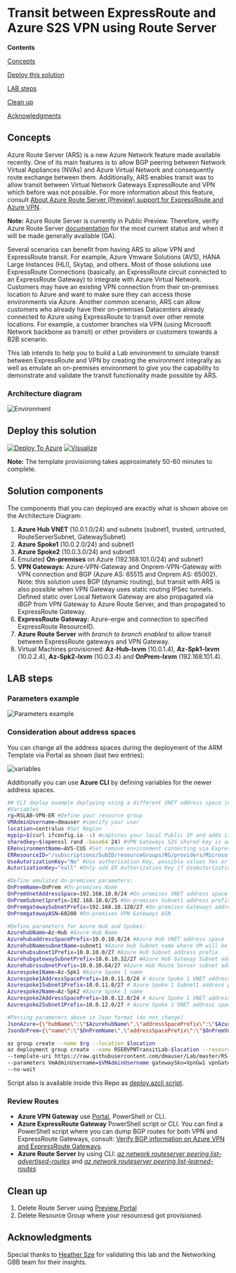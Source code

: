 # Transit between ExpressRoute and Azure S2S VPN using Route Server

**Contents**

[Concepts](#Concepts)

[Deploy this solution](#Deploy-this-solution)

[LAB steps](#LAB-steps)

[Clean up](#Clean-up)

[Acknowledgments](#Acknowledgments)

## Concepts

Azure Route Server (ARS) is a new Azure Network feature made available recently. One of its main features is to allow BGP peering between Network Virtual Appliances (NVAs) and Azure Virtual Network and consequently route exchange between them. Additionally, ARS enables transit was to allow transit between Virtual Network Gateways ExpressRoute and VPN  which before was not possible. For more information about this feature, consult [About Azure Route Server (Preview) support for ExpressRoute and Azure VPN](https://docs.microsoft.com/en-us/azure/route-server/expressroute-vpn-support).

**Note:** Azure Route Server is currently in Public Preview. Therefore, verify Azure Route Server [documentation](https://docs.microsoft.com/en-us/azure/route-server/overview) for the most current status and when it will be made generally available (GA).

Several scenarios can benefit from having ARS to allow VPN and ExpressRoute transit. For example, Azure Vmware Solutions (AVS), HANA Large Instances (HLI), Skytap, and others. Most of those solutions use ExpressRoute Connections (basically, an ExpressRoute circuit connected to an ExpressRoute Gateway) to integrate with Azure Virtual Network. Customers may have an existing VPN connection from their on-premises location to Azure and want to make sure they can access those environments via Azure. 
Another common scenario, ARS can allow customers who already have their on-premises Datacenters already connected to Azure using ExpressRoute to transit over other remote locations. For example, a customer branches via VPN (using Microsoft Network backbone as transit) or other providers or customers towards a B2B scenario.

This lab intends to help you to build a Lab environment to simulate transit between ExpressRoute and VPN by creating the environment integrally as well as emulate an on-premises environment to give you the capability to demonstrate and validate the transit functionality made possible by ARS.

### Architecture diagram

![Environment](./media/er-vpn-rs-lab.png)

## Deploy this solution

[![Deploy To Azure](https://raw.githubusercontent.com/Azure/azure-quickstart-templates/master/1-CONTRIBUTION-GUIDE/images/deploytoazure.svg?sanitize=true)](https://portal.azure.com/#create/Microsoft.Template/uri/https%3A%2F%2Fraw.githubusercontent.com%2Fdmauser%2FLab%2Fmaster%2FRS-ER-VPN-Gateway-Transit%2Fazuredeploy.json)
[![Visualize](https://raw.githubusercontent.com/Azure/azure-quickstart-templates/master/1-CONTRIBUTION-GUIDE/images/visualizebutton.svg?sanitize=true)](http://armviz.io/#/?load=https%3A%2F%2Fraw.githubusercontent.com%2Fdmauser%2FLab%2Fmaster%2FRS-ER-VPN-Gateway-Transit%2Fazuredeploy.json)

**Note:** The template provisioning takes approximately 50-60 minutes to complete.

## Solution components

The components that you can deployed are exactly what is shown above on the Architecture Diagram:

1. **Azure Hub VNET** (10.0.1.0/24) and subnets (subnet1, trusted, untrusted, RouteServerSubnet, GatewaySubnet)
2. **Azure Spoke1** (10.0.2.0/24) and subnet1
3. **Azure Spoke2** (10.0.3.0/24) and subnet1
4. Emulated **On-premises** on Azure (192.168.101.0/24) and subnet1
5. **VPN Gateways:** Azure-VPN-Gateway and Onprem-VPN-Gateway with VPN connection and BGP (Azure AS: 65515 and Onprem AS: 65002). Note: this solution uses BGP (dynamic routing), but transit with ARS is also possible when VPN Gateway uses static routing IPSec tunnels. Defined static over Local Network Gateway are also propagated via iBGP from VPN Gateway to Azure Route Server, and than propagated to ExpressRoute Gateway.
6. **ExpressRoute Gateway:** Azure-ergw and connection to specified ExpressRoute ResourceID.
7. **Azure Route Server** with *branch to branch enabled* to allow transit between ExpressRoute gateways and VPN Gateway.
8. Virtual Machines provisioned: **Az-Hub-lxvm** (10.0.1.4), **Az-Spk1-lxvm** (10.0.2.4), **Az-Spk2-lxvm** (10.0.3.4) and **OnPrem-lxvm** (192.168.101.4).

## LAB steps

### Parameters example

![Parameters example](./media/solution-parameters.png)

### Consideration about address spaces

You can change all the address spaces during the deployment of the ARM Template via Portal as shown (last two entries):

![variables](./media/parameters-address-space.png)

Additionally you can use **Azure CLI** by defining variables for the newer address spaces.

```Bash
## CLI deploy example deploying using a different VNET address space (Azure and On-premises)
#Variables
rg=RSLAB-VPN-ER #Define your resource group
VMAdminUsername=dmauser #specify your user
location=centralus #Set Region
mypip=$(curl ifconfig.io -s) #captures your local Public IP and adds it to NSG to restrict access to SSH only for your Public IP.
sharedkey=$(openssl rand -base64 24) #VPN Gateways S2S shared key is automatically generated.
ERenvironmentName=AVS-CUS #Set remove environment connecting via Expressroute (Example: AVS, Skytap, HLI, OnPremDC)
ERResourceID="/subscriptions/SubID/resourceGroups/RG/providers/Microsoft.Network/expressRouteCircuits/ERCircuitName" ## ResourceID of your ExpressRoute Circuit.
UseAutorizationKey="No" #Use authorization Key, possible values Yes or No.
AutorizationKey="null" #Only add ER Authorization Key if UseAutorizationKey=Yes.

#Define emulated On-premises parameters:
OnPremName=OnPrem #On-premises Name
OnPremVnetAddressSpace=192.168.10.0/24 #On-premises VNET address space
OnPremSubnet1prefix=192.168.10.0/25 #On-premises Subnet1 address prefix
OnPremgatewaySubnetPrefix=192.168.10.128/27 #On-premises Gateways address prefix
OnPremgatewayASN=60200 #On-premises VPN Gateways ASN

#Define parameters for Azure Hub and Spokes:
AzurehubName=Az-Hub #Azure Hub Name
AzurehubaddressSpacePrefix=10.0.10.0/24 #Azure Hub VNET address space
AzurehubNamesubnetName=subnet1 #Azure Hub Subnet name where VM will be provisioned
Azurehubsubnet1Prefix=10.0.10.0/27 #Azure Hub Subnet address prefix
AzurehubgatewaySubnetPrefix=10.0.10.32/27 #Azure Hub Gateway Subnet address prefix
AzurehubrssubnetPrefix=10.0.10.64/27 #Azure Hub Route Server subnet address prefix
Azurespoke1Name=Az-Spk1 #Azure Spoke 1 name
Azurespoke1AddressSpacePrefix=10.0.11.0/24 # Azure Spoke 1 VNET address space
Azurespoke1Subnet1Prefix=10.0.11.0/27 # Azure Spoke 1 Subnet1 address prefix
Azurespoke2Name=Az-Spk2 #Azure Spoke 1 name
Azurespoke2AddressSpacePrefix=10.0.12.0/24 # Azure Spoke 1 VNET address space
Azurespoke2Subnet1Prefix=10.0.12.0/27 # Azure Spoke 1 VNET address space

#Parsing parameters above in Json format (do not change)
JsonAzure={\"hubName\":\"$AzurehubName\",\"addressSpacePrefix\":\"$AzurehubaddressSpacePrefix\",\"subnetName\":\"$AzurehubNamesubnetName\",\"subnet1Prefix\":\"$Azurehubsubnet1Prefix\",\"gatewaySubnetPrefix\":\"$AzurehubgatewaySubnetPrefix\",\"rssubnetPrefix\":\"$AzurehubrssubnetPrefix\",\"spoke1Name\":\"$Azurespoke1Name\",\"spoke1AddressSpacePrefix\":\"$Azurespoke1AddressSpacePrefix\",\"spoke1Subnet1Prefix\":\"$Azurespoke1Subnet1Prefix\",\"spoke2Name\":\"$Azurespoke2Name\",\"spoke2AddressSpacePrefix\":\"$Azurespoke2AddressSpacePrefix\",\"spoke2Subnet1Prefix\":\"$Azurespoke2Subnet1Prefix\"}
JsonOnPrem={\"name\":\"$OnPremName\",\"addressSpacePrefix\":\"$OnPremVnetAddressSpace\",\"subnet1Prefix\":\"$OnPremSubnet1prefix\",\"gatewaySubnetPrefix\":\"$OnPremgatewaySubnetPrefix\",\"asn\":\"$OnPremgatewayASN\"}

az group create --name $rg --location $location
az deployment group create --name RSERVPNTransitLab-$location --resource-group $rg \
--template-uri https://raw.githubusercontent.com/dmauser/Lab/master/RS-ER-VPN-Gateway-Transit/azuredeploy.json \
--parameters VmAdminUsername=$VMAdminUsername gatewaySku=VpnGw1 vpnGatewayGeneration=Generation1 sharedKey=$sharedkey ExpressRouteEnvironmentName=$ERenvironmentName expressRouteCircuitID=$ERResourceID UseAutorizationKey=$UseAutorizationKey UseAutorizationKey=$UseAutorizationKey Onprem=$JsonOnPrem Azure=$JsonAzure \
--no-wait
```

Script also is available inside this Repo as [deploy.azcli script](https://raw.githubusercontent.com/dmauser/Lab/master/RS-ER-VPN-Gateway-Transit/deploy.azcli).

### Review Routes

- **Azure VPN Gateway** use [Portal](https://docs.microsoft.com/en-us/azure/vpn-gateway/bgp-diagnostics), PowerShell or CLI.
- **Azure ExpressRoute Gateway** PowerShell script or CLI. You can find a PowerShell script where you can dump BGP routes for both VPN and ExpressRoute Gateways, consult: [Verify BGP information on Azure VPN and ExpressRoute Gateways](https://github.com/dmauser/Lab/tree/master/VNG-BGP-Info).
- **Azure Route Server** by using CLI: _[az network routeserver peering list-advertised-routes](https://docs.microsoft.com/en-us/cli/azure/network/routeserver/peering?view=azure-cli-latest#az-network-routeserver-peering-list-advertised-routes)_ and _[az network routeserver peering list-learned-routes](https://docs.microsoft.com/en-us/cli/azure/network/routeserver/peering?view=azure-cli-latest#az_network_routeserver_peering_list_learned_routes)_

## Clean up

1. Delete Route Server using [Preview Portal](http://aka.ms/routeserver)
2. Delete Resource Group where your resourcesd got provisioned.

## Acknowledgments

Special thanks to [Heather Sze](https://github.com/hsze/) for validating this lab and the Networking GBB team for their insights.
